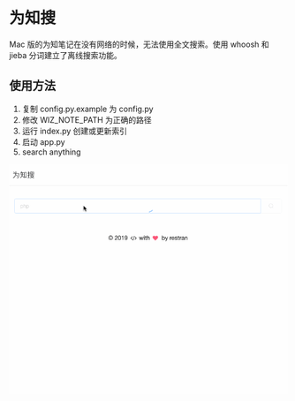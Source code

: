 # 为知搜

Mac 版的为知笔记在没有网络的时候，无法使用全文搜索。使用 whoosh 和 jieba 分词建立了离线搜索功能。

## 使用方法

1. 复制 config.py.example 为 config.py
2. 修改 WIZ_NOTE_PATH 为正确的路径
3. 运行 index.py 创建或更新索引
4. 启动 app.py 
5. search anything


![demo.gif](docs/demo.gif "")
